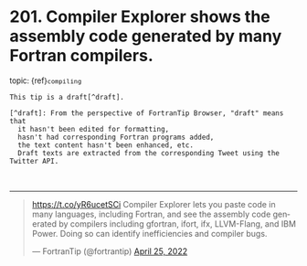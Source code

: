 # <span class='text-muted'>201.</span> Compiler Explorer shows the assembly code generated by many Fortran compilers.

<span style='font-size: small;' class='text-muted'>topic: {ref}`compiling`</span>

```{note}
This tip is a draft[^draft].

[^draft]: From the perspective of FortranTip Browser, "draft" means that
  it hasn't been edited for formatting,
  hasn't had corresponding Fortran programs added,
  the text content hasn't been enhanced, etc.
  Draft texts are extracted from the corresponding Tweet using the Twitter API.
```

&nbsp;


---

<blockquote class="twitter-tweet"><p lang="en" dir="ltr"><a href="https://t.co/yR6ucetSCi">https://t.co/yR6ucetSCi</a> Compiler Explorer lets you paste code in many languages, including Fortran, and see the assembly code generated by compilers including gfortran, ifort, ifx, LLVM-Flang, and IBM Power. Doing so can identify inefficiencies and compiler bugs.</p>&mdash; FortranTip (@fortrantip) <a href="https://twitter.com/fortrantip/status/1518552648647168001?ref_src=twsrc%5Etfw">April 25, 2022</a></blockquote><script async src="https://platform.twitter.com/widgets.js" charset="utf-8"></script>